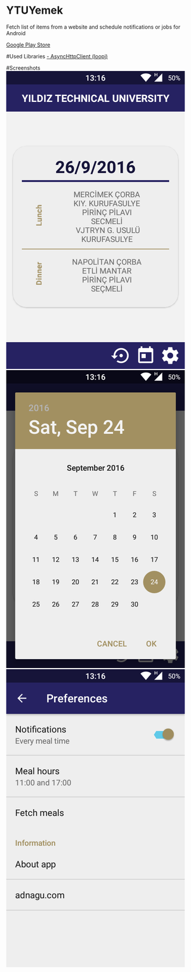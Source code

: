 # YTUYemek
Fetch list of items from a website and schedule notifications or jobs for Android

[Google Play Store](https://play.google.com/store/apps/details?id=com.adnagu.ytuyemek)

#Used Libraries
[- AsyncHttpClient (loopj)](https://github.com/loopj/android-async-http)

#Screenshots
![Screenshot 1](https://github.com/wmramazan/YTUYemek/blob/master/device-2016-09-24-131619.png?raw=true)
![Screenshot 1](https://github.com/wmramazan/YTUYemek/blob/master/device-2016-09-24-131632.png?raw=true)
![Screenshot 1](https://github.com/wmramazan/YTUYemek/blob/master/device-2016-09-24-131638.png?raw=true)
